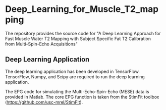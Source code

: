 # Deep_Learning_for_Muscle_T2_mapping
The repository provides the source code for "A Deep Learning Approach for Fast Muscle Water T2 Mapping with Subject Specific Fat T2 Calibration from Multi-Spin-Echo Acquisitions"

## Deep Learning Application ##
The deep learning application has been developed in TensorFlow.
TensorFlow, Numpy, and Scipy are required to run the deep learning application.

The EPG code for simulating the Multi-Echo-Spin-Echo (MESE) data is provided in Matlab.
The core EPG function is taken from the StimFit toolbox (https://github.com/usc-mrel/StimFit).



